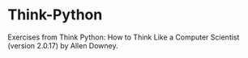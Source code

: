 # Think-Python
Exercises from Think Python: How to Think Like a Computer Scientist (version 2.0.17) by Allen Downey.
